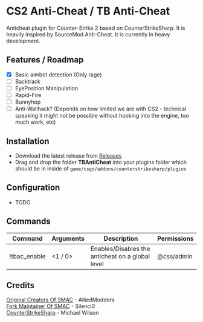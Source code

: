 # CS2 Anti-Cheat / TB Anti-Cheat
Anticheat plugin for Counter-Strike 2 based on CounterStrikeSharp. It is heavily inspired by SourceMod Anti-Cheat. It is currently in heavy development.

## Features / Roadmap
- [x] Basic aimbot detection (Only rage)
- [ ] Backtrack
- [ ] EyePosition Manipulation
- [ ] Rapid-Fire
- [ ] Bunnyhop
- [ ] Anti-Wallhack? (Depends on how limited we are with CS2 - technical speaking it might not be possible without hooking into the engine, too much work, etc)

## Installation
- Download the latest release from [Releases](https://github.com/killerbigpoint/cs2-anticheat/releases)
- Drag and drop the folder **TBAntiCheat** into your plugins folder which should be in inside of `game/csgo/addons/counterstrikesharp/plugins`

## Configuration
- TODO

## Commands
| Command         | Arguments                         | Description                                                          | Permissions |
|-----------------|-----------------------------------|----------------------------------------------------------------------|-------------|
| !tbac_enable     | <1 / 0>                          | Enables/Disables the anticheat on a global level                     | @css/admin  |

## Credits
[Original Creators Of SMAC](https://forums.alliedmods.net/forumdisplay.php?f=133) - AlliedModders<br />
[Fork Maintainer Of SMAC](https://github.com/Silenci0/SMAC) - Silenci0<br />
[CounterStrikeSharp](https://github.com/roflmuffin/CounterStrikeSharp) - Michael Wilson<br />

